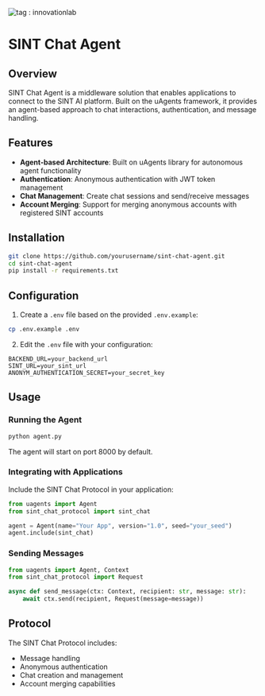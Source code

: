 ​![tag : innovationlab](https://img.shields.io/badge/innovationlab-3D8BD3)

# SINT Chat Agent

## Overview

SINT Chat Agent is a middleware solution that enables applications to connect to the SINT AI platform. Built on the uAgents framework, it provides an agent-based approach to chat interactions, authentication, and message handling.

## Features

- **Agent-based Architecture**: Built on uAgents library for autonomous agent functionality
- **Authentication**: Anonymous authentication with JWT token management
- **Chat Management**: Create chat sessions and send/receive messages
- **Account Merging**: Support for merging anonymous accounts with registered SINT accounts

## Installation

```bash
git clone https://github.com/yourusername/sint-chat-agent.git
cd sint-chat-agent
pip install -r requirements.txt
```

## Configuration

1. Create a `.env` file based on the provided `.env.example`:

```bash
cp .env.example .env
```

2. Edit the `.env` file with your configuration:

```
BACKEND_URL=your_backend_url
SINT_URL=your_sint_url
ANONYM_AUTHENTICATION_SECRET=your_secret_key
```

## Usage

### Running the Agent

```bash
python agent.py
```

The agent will start on port 8000 by default.

### Integrating with Applications

Include the SINT Chat Protocol in your application:

```python
from uagents import Agent
from sint_chat_protocol import sint_chat

agent = Agent(name="Your App", version="1.0", seed="your_seed")
agent.include(sint_chat)
```

### Sending Messages

```python
from uagents import Agent, Context
from sint_chat_protocol import Request

async def send_message(ctx: Context, recipient: str, message: str):
    await ctx.send(recipient, Request(message=message))
```

## Protocol

The SINT Chat Protocol includes:
- Message handling
- Anonymous authentication
- Chat creation and management
- Account merging capabilities


